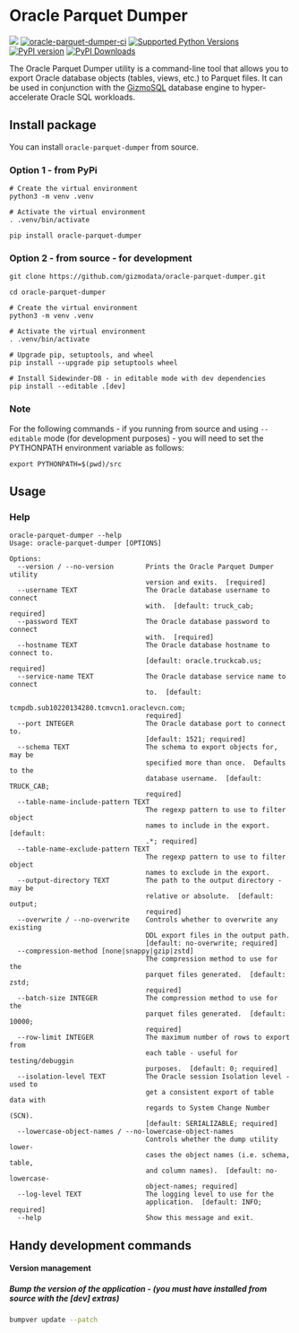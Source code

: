 # Oracle Parquet Dumper

[<img src="https://img.shields.io/badge/GitHub-gizmodata%2Foracle--parquet--dumper-blue.svg?logo=Github">](https://github.com/gizmodata/oracle-parquet-dumper)
[![oracle-parquet-dumper-ci](https://github.com/gizmodata/oracle-parquet-dumper/actions/workflows/ci.yml/badge.svg)](https://github.com/gizmodata/oracle-parquet-dumper/actions/workflows/ci.yml)
[![Supported Python Versions](https://img.shields.io/pypi/pyversions/sidewinder-db)](https://pypi.org/project/sidewinder-db/)
[![PyPI version](https://badge.fury.io/py/oracle-parquet-dumper.svg)](https://badge.fury.io/py/oracle-parquet-dumper)
[![PyPI Downloads](https://img.shields.io/pypi/dm/oracle-parquet-dumper.svg)](https://pypi.org/project/oracle-parquet-dumper/)

The Oracle Parquet Dumper utility is a command-line tool that allows you to export Oracle database objects (tables, views, etc.) to Parquet files. It can be used in conjunction with the [GizmoSQL](https://gizmodata.com/gizmosql) database engine to hyper-accelerate Oracle SQL workloads.

## Install package
You can install `oracle-parquet-dumper` from source.

### Option 1 - from PyPi
```shell
# Create the virtual environment
python3 -m venv .venv

# Activate the virtual environment
. .venv/bin/activate

pip install oracle-parquet-dumper
```

### Option 2 - from source - for development
```shell
git clone https://github.com/gizmodata/oracle-parquet-dumper.git

cd oracle-parquet-dumper

# Create the virtual environment
python3 -m venv .venv

# Activate the virtual environment
. .venv/bin/activate

# Upgrade pip, setuptools, and wheel
pip install --upgrade pip setuptools wheel

# Install Sidewinder-DB - in editable mode with dev dependencies
pip install --editable .[dev]
```

### Note
For the following commands - if you running from source and using `--editable` mode (for development purposes) - you will need to set the PYTHONPATH environment variable as follows:
```shell
export PYTHONPATH=$(pwd)/src
```

## Usage
### Help
```shell
oracle-parquet-dumper --help
Usage: oracle-parquet-dumper [OPTIONS]

Options:
  --version / --no-version        Prints the Oracle Parquet Dumper utility
                                  version and exits.  [required]
  --username TEXT                 The Oracle database username to connect
                                  with.  [default: truck_cab; required]
  --password TEXT                 The Oracle database password to connect
                                  with.  [required]
  --hostname TEXT                 The Oracle database hostname to connect to.
                                  [default: oracle.truckcab.us; required]
  --service-name TEXT             The Oracle database service name to connect
                                  to.  [default:
                                  tcmpdb.sub10220134280.tcmvcn1.oraclevcn.com;
                                  required]
  --port INTEGER                  The Oracle database port to connect to.
                                  [default: 1521; required]
  --schema TEXT                   The schema to export objects for, may be
                                  specified more than once.  Defaults to the
                                  database username.  [default: TRUCK_CAB;
                                  required]
  --table-name-include-pattern TEXT
                                  The regexp pattern to use to filter object
                                  names to include in the export.  [default:
                                  .*; required]
  --table-name-exclude-pattern TEXT
                                  The regexp pattern to use to filter object
                                  names to exclude in the export.
  --output-directory TEXT         The path to the output directory - may be
                                  relative or absolute.  [default: output;
                                  required]
  --overwrite / --no-overwrite    Controls whether to overwrite any existing
                                  DDL export files in the output path.
                                  [default: no-overwrite; required]
  --compression-method [none|snappy|gzip|zstd]
                                  The compression method to use for the
                                  parquet files generated.  [default: zstd;
                                  required]
  --batch-size INTEGER            The compression method to use for the
                                  parquet files generated.  [default: 10000;
                                  required]
  --row-limit INTEGER             The maximum number of rows to export from
                                  each table - useful for testing/debuggin
                                  purposes.  [default: 0; required]
  --isolation-level TEXT          The Oracle session Isolation level - used to
                                  get a consistent export of table data with
                                  regards to System Change Number (SCN).
                                  [default: SERIALIZABLE; required]
  --lowercase-object-names / --no-lowercase-object-names
                                  Controls whether the dump utility lower-
                                  cases the object names (i.e. schema, table,
                                  and column names).  [default: no-lowercase-
                                  object-names; required]
  --log-level TEXT                The logging level to use for the
                                  application.  [default: INFO; required]
  --help                          Show this message and exit.
```

## Handy development commands

#### Version management

##### Bump the version of the application - (you must have installed from source with the [dev] extras)
```bash
bumpver update --patch
```
